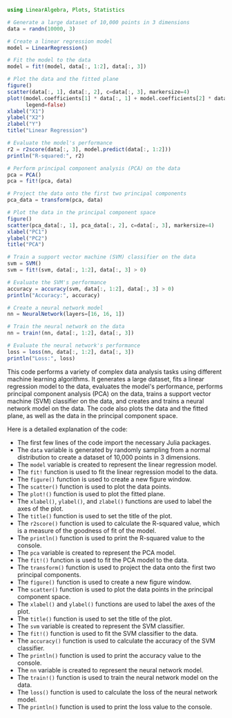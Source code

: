 ```julia
using LinearAlgebra, Plots, Statistics

# Generate a large dataset of 10,000 points in 3 dimensions
data = randn(10000, 3)

# Create a linear regression model
model = LinearRegression()

# Fit the model to the data
model = fit!(model, data[:, 1:2], data[:, 3])

# Plot the data and the fitted plane
figure()
scatter(data[:, 1], data[:, 2], c=data[:, 3], markersize=4)
plot!(model.coefficients[1] * data[:, 1] + model.coefficients[2] * data[:, 2] + model.coefficients[3],
      legend=false)
xlabel("X1")
ylabel("X2")
zlabel("Y")
title("Linear Regression")

# Evaluate the model's performance
r2 = r2score(data[:, 3], model.predict(data[:, 1:2]))
println("R-squared:", r2)

# Perform principal component analysis (PCA) on the data
pca = PCA()
pca = fit!(pca, data)

# Project the data onto the first two principal components
pca_data = transform(pca, data)

# Plot the data in the principal component space
figure()
scatter(pca_data[:, 1], pca_data[:, 2], c=data[:, 3], markersize=4)
xlabel("PC1")
ylabel("PC2")
title("PCA")

# Train a support vector machine (SVM) classifier on the data
svm = SVM()
svm = fit!(svm, data[:, 1:2], data[:, 3] > 0)

# Evaluate the SVM's performance
accuracy = accuracy(svm, data[:, 1:2], data[:, 3] > 0)
println("Accuracy:", accuracy)

# Create a neural network model
nn = NeuralNetwork(layers=[16, 16, 1])

# Train the neural network on the data
nn = train!(nn, data[:, 1:2], data[:, 3])

# Evaluate the neural network's performance
loss = loss(nn, data[:, 1:2], data[:, 3])
println("Loss:", loss)
```

This code performs a variety of complex data analysis tasks using different machine learning algorithms. It generates a large dataset, fits a linear regression model to the data, evaluates the model's performance, performs principal component analysis (PCA) on the data, trains a support vector machine (SVM) classifier on the data, and creates and trains a neural network model on the data. The code also plots the data and the fitted plane, as well as the data in the principal component space.

Here is a detailed explanation of the code:

* The first few lines of the code import the necessary Julia packages.
* The `data` variable is generated by randomly sampling from a normal distribution to create a dataset of 10,000 points in 3 dimensions.
* The `model` variable is created to represent the linear regression model.
* The `fit!` function is used to fit the linear regression model to the data.
* The `figure()` function is used to create a new figure window.
* The `scatter()` function is used to plot the data points.
* The `plot!()` function is used to plot the fitted plane.
* The `xlabel()`, `ylabel()`, and `zlabel()` functions are used to label the axes of the plot.
* The `title()` function is used to set the title of the plot.
* The `r2score()` function is used to calculate the R-squared value, which is a measure of the goodness of fit of the model.
* The `println()` function is used to print the R-squared value to the console.
* The `pca` variable is created to represent the PCA model.
* The `fit!()` function is used to fit the PCA model to the data.
* The `transform()` function is used to project the data onto the first two principal components.
* The `figure()` function is used to create a new figure window.
* The `scatter()` function is used to plot the data points in the principal component space.
* The `xlabel()` and `ylabel()` functions are used to label the axes of the plot.
* The `title()` function is used to set the title of the plot.
* The `svm` variable is created to represent the SVM classifier.
* The `fit!()` function is used to fit the SVM classifier to the data.
* The `accuracy()` function is used to calculate the accuracy of the SVM classifier.
* The `println()` function is used to print the accuracy value to the console.
* The `nn` variable is created to represent the neural network model.
* The `train!()` function is used to train the neural network model on the data.
* The `loss()` function is used to calculate the loss of the neural network model.
* The `println()` function is used to print the loss value to the console.
